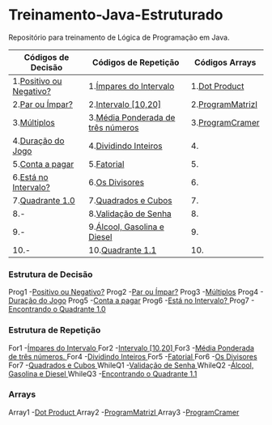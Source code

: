 # Treinamento-Java-Estruturado
Repositório para treinamento de Lógica de Programação em Java.

Códigos de Decisão    | Códigos de Repetição  | Códigos Arrays
----------------------| ----------------------|----------------------
1.[Positivo ou Negativo?](https://github.com/Kaiquered/Treinamento-Java-Estruturado/blob/master/Programs/if-else-switch/Prog1.java)| 1.[Ímpares do Intervalo](https://github.com/Kaiquered/Treinamento-Java-Estruturado/blob/master/Programs/loops/ForQ1.java)|1.[Dot Product](https://github.com/Kaiquered/Treinamento-Java-Estruturado/blob/master/Programs/arrays/vector/aplication/DotProduct.java)|
2.[Par ou Ímpar?](https://github.com/Kaiquered/Treinamento-Java-Estruturado/blob/master/Programs/if-else-switch/Prog2.java)|2.[Intervalo [10,20]](https://github.com/Kaiquered/Treinamento-Java-Estruturado/blob/master/Programs/loops/ForQ2.java)|2.[ProgramMatrizI](https://github.com/Kaiquered/Treinamento-Java-Estruturado/blob/master/Programs/arrays/matriz/aplication/ProgramMatrizI.java)|
3.[Múltiplos](https://github.com/Kaiquered/Treinamento-Java-Estruturado/blob/master/Programs/if-else-switch/Prog3.java)|3.[Média Ponderada de três números](https://github.com/Kaiquered/Treinamento-Java-Estruturado/blob/master/Programs/loops/ForQ3.java)|3.[ProgramCramer](https://github.com/Kaiquered/Treinamento-Java-Estruturado/blob/master/Programs/arrays/matriz/aplication/ProgramCramer.java)|
4.[Duração do Jogo](https://github.com/Kaiquered/Treinamento-Java-Estruturado/blob/master/Programs/if-else-switch/Prog4.java)|4.[Dividindo Inteiros](https://github.com/Kaiquered/Treinamento-Java-Estruturado/blob/master/Programs/loops/ForQ4.java)|4.|
5.[Conta a pagar](https://github.com/Kaiquered/Treinamento-Java-Estruturado/blob/master/Programs/if-else-switch/Prog5.java)|5.[Fatorial](https://github.com/Kaiquered/Treinamento-Java-Estruturado/blob/master/Programs/loops/ForQ5.java)|5.|
6.[Está no Intervalo?](https://github.com/Kaiquered/Treinamento-Java-Estruturado/blob/master/Programs/if-else-switch/Prog6.java)|6.[Os Divisores](https://github.com/Kaiquered/Treinamento-Java-Estruturado/blob/master/Programs/loops/ForQ6.java)|6.|
7.[Quadrante 1.0](https://github.com/Kaiquered/Treinamento-Java-Estruturado/blob/master/Programs/if-else-switch/Prog7.java)|7.[Quadrados e Cubos](https://github.com/Kaiquered/Treinamento-Java-Estruturado/blob/master/Programs/loops/ForQ7.java)|7.|
8.-|8.[Validação de Senha](https://github.com/Kaiquered/Treinamento-Java-Estruturado/blob/master/Programs/loops/WhileQ1.java)|8.|
9.-|9.[Álcool, Gasolina e Diesel](https://github.com/Kaiquered/Treinamento-Java-Estruturado/blob/master/Programs/loops/WhileQ2.java)|9.|
10.-|10.[Quadrante 1.1](https://github.com/Kaiquered/Treinamento-Java-Estruturado/blob/master/Programs/loops/WhileQ3.java)|10.|


### Estrutura de Decisão

Prog1 -[Positivo ou Negativo?](https://github.com/Kaiquered/Treinamento-Java-Estruturado/blob/master/Programs/if-else-switch/Prog1.java)
Prog2 -[Par ou Ímpar?](https://github.com/Kaiquered/Treinamento-Java-Estruturado/blob/master/Programs/if-else-switch/Prog2.java)
Prog3 -[Múltiplos](https://github.com/Kaiquered/Treinamento-Java-Estruturado/blob/master/Programs/if-else-switch/Prog3.java)
Prog4 -[Duração do Jogo](https://github.com/Kaiquered/Treinamento-Java-Estruturado/blob/master/Programs/if-else-switch/Prog4.java)
Prog5 -[Conta a pagar](https://github.com/Kaiquered/Treinamento-Java-Estruturado/blob/master/Programs/if-else-switch/Prog5.java)
Prog6 -[Está no Intervalo? ](https://github.com/Kaiquered/Treinamento-Java-Estruturado/blob/master/Programs/if-else-switch/Prog6.java)
Prog7 -[Encontrando o Quadrante 1.0 ](https://github.com/Kaiquered/Treinamento-Java-Estruturado/blob/master/Programs/if-else-switch/Prog7.java)

### Estrutura de Repetição

For1 -[Ímpares do Intervalo ](https://github.com/Kaiquered/Treinamento-Java-Estruturado/blob/master/Programs/loops/ForQ1.java)
For2 -[Intervalo [10,20] ](https://github.com/Kaiquered/Treinamento-Java-Estruturado/blob/master/Programs/loops/ForQ2.java)
For3 -[Média Ponderada de três números. ](https://github.com/Kaiquered/Treinamento-Java-Estruturado/blob/master/Programs/loops/ForQ3.java)
For4 -[Dividindo Inteiros ](https://github.com/Kaiquered/Treinamento-Java-Estruturado/blob/master/Programs/loops/ForQ4.java)
For5 -[Fatorial ](https://github.com/Kaiquered/Treinamento-Java-Estruturado/blob/master/Programs/loops/ForQ5.java)
For6 -[Os Divisores ](https://github.com/Kaiquered/Treinamento-Java-Estruturado/blob/master/Programs/loops/ForQ6.java)
For7 -[Quadrados e Cubos ](https://github.com/Kaiquered/Treinamento-Java-Estruturado/blob/master/Programs/loops/ForQ7.java)
WhileQ1 -[Validação de Senha ](https://github.com/Kaiquered/Treinamento-Java-Estruturado/blob/master/Programs/loops/WhileQ1.java)
WhileQ2 -[Álcool, Gasolina e Diesel ](https://github.com/Kaiquered/Treinamento-Java-Estruturado/blob/master/Programs/loops/WhileQ2.java)
WhileQ3 -[Encontrando o Quadrante 1.1 ](https://github.com/Kaiquered/Treinamento-Java-Estruturado/blob/master/Programs/loops/WhileQ3.java)

### Arrays

Array1 -[Dot Product ](https://github.com/Kaiquered/Treinamento-Java-Estruturado/blob/master/Programs/arrays/vector/aplication/DotProduct.java)
Array2 -[ProgramMatrizI ](https://github.com/Kaiquered/Treinamento-Java-Estruturado/blob/master/Programs/arrays/matriz/aplication/ProgramMatrizI.java)
Array3 -[ProgramCramer ](https://github.com/Kaiquered/Treinamento-Java-Estruturado/blob/master/Programs/arrays/matriz/aplication/ProgramCramer.java)

